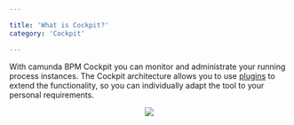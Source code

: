 ```yaml
---

title: 'What is Cockpit?'
category: 'Cockpit'

---
```


With camunda BPM Cockpit you can monitor and administrate your running process instances.
The Cockpit architecture allows you to use <a href="ref:/real-life/how-to/#cockpit-plugins">plugins</a> to extend the functionality, so you can individually adapt the tool to your personal requirements.

<center><img class="img-responsive" src="ref:asset:/assets/img/implementation-cockpit/cockpit-start-page-view.png" /></center>
